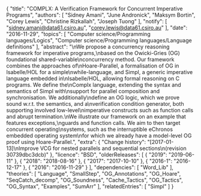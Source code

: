 {
    "title": "COMPLX: A Verification Framework for Concurrent Imperative Programs",
    "authors": [
        "Sidney Amani",
        "June Andronick",
        "Maksym Bortin",
        "Corey Lewis",
        "Christine Rizkallah",
        "Joseph Tuong"
    ],
    "notify": [
        "sidney.amani@data61.csiro.au",
        "corey.lewis@data61.csiro.au"
    ],
    "date": "2016-11-29",
    "topics": [
        "Computer science/Programming languages/Logics",
        "Computer science/Programming languages/Language definitions"
    ],
    "abstract": "\nWe propose a concurrency reasoning framework for imperative programs,\nbased on the Owicki-Gries (OG) foundational shared-variable\nconcurrency method. Our framework combines the approaches of\nHoare-Parallel, a formalisation of OG in Isabelle/HOL for a simple\nwhile-language, and Simpl, a generic imperative language embedded in\nIsabelle/HOL, allowing formal reasoning on C programs. We define the\nComplx language, extending the syntax and semantics of Simpl with\nsupport for parallel composition and synchronisation. We additionally\ndefine an OG logic, which we prove sound w.r.t. the  semantics, and a\nverification condition generator, both supporting involved low-level\nimperative constructs such as function calls and abrupt termination.\nWe illustrate our framework on an example that features exceptions,\nguards and function calls.  We aim to then target concurrent operating\nsystems, such as the interruptible eChronos embedded operating system\nfor which we already have a model-level OG proof using Hoare-Parallel.",
    "extra": {
        "Change history": "[2017-01-13]\nImprove VCG for nested parallels and sequential sections\n(revision 30739dbc3dcb)"
    },
    "licence": "BSD",
    "olderReleases": [
        {
            "2019": "2019-06-11"
        },
        {
            "2018": "2018-08-16"
        },
        {
            "2017": "2017-10-10"
        },
        {
            "2016-1": "2016-12-17"
        },
        {
            "2016": "2016-11-29"
        }
    ],
    "dependencies": [
        "Word_Lib"
    ],
    "theories": [
        "Language",
        "SmallStep",
        "OG_Annotations",
        "OG_Hoare",
        "SeqCatch_decomp",
        "OG_Soundness",
        "Cache_Tactics",
        "OG_Tactics",
        "OG_Syntax",
        "Examples",
        "SumArr"
    ],
    "relatedEntries": [
        "Simpl"
    ]
}